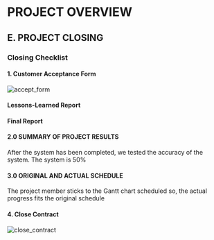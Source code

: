 # PROJECT OVERVIEW

## E. PROJECT CLOSING

### Closing Checklist

#### 1. Customer Acceptance Form
![accept_form](Assets/customer_acceptance_form.png)

#### Lessons-Learned Report


#### Final Report

#### 2.0 SUMMARY OF PROJECT RESULTS

After the system has been completed, we tested the accuracy of the system. The system is 50%

#### 3.0 ORIGINAL AND ACTUAL SCHEDULE

The project member sticks to the Gantt chart scheduled so, the actual progress fits the original schedule



#### 4. Close Contract
![close_contract](Assets/close_contract.png)
